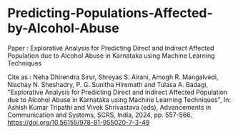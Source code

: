 # Predicting-Populations-Affected-by-Alcohol-Abuse

Paper : Explorative Analysis for Predicting Direct and Indirect Affected Population due to Alcohol Abuse in Karnataka using Machine Learning Techniques

Cite as :
Neha Dhirendra Sirur, Shreyas S. Airani, Amogh R. Mangalvedi, Nischay N. Sheshadry, P. G. Sunitha Hiremath and Tulasa A. Badagi, "Explorative Analysis for Predicting Direct and Indirect Affected Population due to Alcohol Abuse in Karnataka using Machine Learning Techniques", In: Ashish Kumar Tripathi and Vivek Shrivastava (eds), Advancements in Communication and Systems, SCRS, India, 2024, pp. 557-566. https://doi.org/10.56155/978-81-955020-7-3-49
